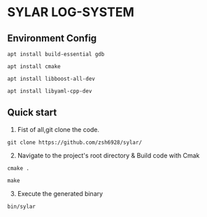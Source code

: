 # SYLAR LOG-SYSTEM

## Environment Config

```
apt install build-essential gdb

apt install cmake

apt install libboost-all-dev

apt install libyaml-cpp-dev
```

##  Quick start

1. Fist of all,git clone the code.
```
git clone https://github.com/zsh6928/sylar/
```
2. Navigate to the project's root directory & Build code with Cmak
```
cmake .

make
```
3. Execute the generated binary
```
bin/sylar
```
